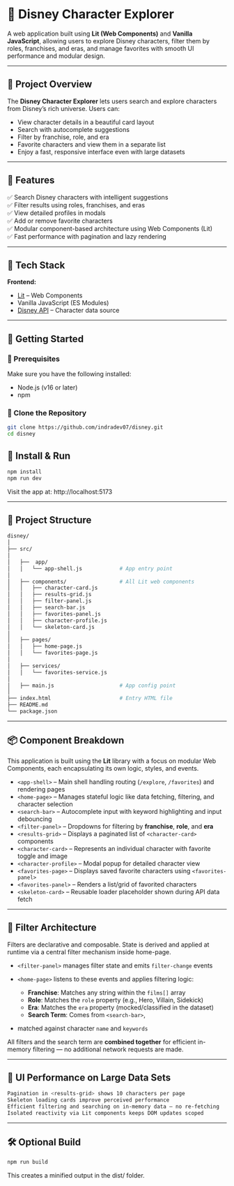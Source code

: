 # 🏰 Disney Character Explorer

A web application built using **Lit (Web Components)** and **Vanilla JavaScript**, allowing users to explore Disney characters, filter them by roles, franchises, and eras, and manage favorites with smooth UI performance and modular design.

---

## 📖 Project Overview

The **Disney Character Explorer** lets users search and explore characters from Disney’s rich universe. Users can:

- View character details in a beautiful card layout  
- Search with autocomplete suggestions  
- Filter by franchise, role, and era  
- Favorite characters and view them in a separate list  
- Enjoy a fast, responsive interface even with large datasets

---

## 🚀 Features

✅ Search Disney characters with intelligent suggestions  
✅ Filter results using roles, franchises, and eras  
✅ View detailed profiles in modals  
✅ Add or remove favorite characters  
✅ Modular component-based architecture using Web Components (Lit)  
✅ Fast performance with pagination and lazy rendering  

---

## 🧱 Tech Stack

**Frontend:**

- [Lit](https://lit.dev) – Web Components
- Vanilla JavaScript (ES Modules)
- [Disney API](https://disneyapi.dev/) – Character data source

---

## 🏁 Getting Started

### 🔹 Prerequisites

Make sure you have the following installed:

- Node.js (v16 or later)
- npm

### 🔹 Clone the Repository

```bash
git clone https://github.com/indradev07/disney.git
cd disney
```

## 🔹 Install & Run

```bash
npm install
npm run dev
```

Visit the app at: http://localhost:5173


---

## 📂 Project Structure

```bash
disney/
│           
├── src/
│
│   ├──  app/
│   │   └── app-shell.js            # App entry point
│
│   ├── components/                 # All Lit web components
│   │   ├── character-card.js
│   │   ├── results-grid.js
│   │   ├── filter-panel.js
│   │   ├── search-bar.js
│   │   ├── favorites-panel.js
│   │   ├── character-profile.js
│   │   └── skeleton-card.js
│
│   ├── pages/
│   │   ├── home-page.js
│   │   └── favorites-page.js
│
│   ├── services/
│   │   └── favorites-service.js
│
│   ├── main.js                     # App config point
│
├── index.html                      # Entry HTML file
├── README.md
└── package.json
```

---

## 📦 Component Breakdown

This application is built using the **Lit** library with a focus on modular Web Components, each encapsulating its own logic, styles, and events.

- `<app-shell>` – Main shell handling routing (`/explore`, `/favorites`) and rendering pages  
- `<home-page>` – Manages stateful logic like data fetching, filtering, and character selection  
- `<search-bar>` – Autocomplete input with keyword highlighting and input debouncing  
- `<filter-panel>` – Dropdowns for filtering by **franchise**, **role**, and **era**  
- `<results-grid>` – Displays a paginated list of `<character-card>` components  
- `<character-card>` – Represents an individual character with favorite toggle and image  
- `<character-profile>` – Modal popup for detailed character view  
- `<favorites-page>` – Displays saved favorite characters using `<favorites-panel>`  
- `<favorites-panel>` – Renders a list/grid of favorited characters  
- `<skeleton-card>` – Reusable loader placeholder shown during API data fetch

---

## 🧠 Filter Architecture

Filters are declarative and composable. State is derived and applied at runtime via a central filter mechanism inside home-page.

- `<filter-panel>` manages filter state and emits `filter-change` events  
- `<home-page>` listens to these events and applies filtering logic:

  - **Franchise**: Matches any string within the `films[]` array  
  - **Role**: Matches the `role` property (e.g., Hero, Villain, Sidekick)  
  - **Era**: Matches the `era` property (mocked/classified in the dataset)  
  - **Search Term**: Comes from `<search-bar>`,
 
- matched against character `name` and `keywords`

All filters and the search term are **combined together** for efficient in-memory filtering — no additional network requests are made.

---

## 🚀 UI Performance on Large Data Sets

```bash
Pagination in <results-grid> shows 10 characters per page
Skeleton loading cards improve perceived performance
Efficient filtering and searching on in-memory data – no re-fetching
Isolated reactivity via Lit components keeps DOM updates scoped
```

---

## 🛠️ Optional Build

```bash
npm run build
```
This creates a minified output in the dist/ folder.
